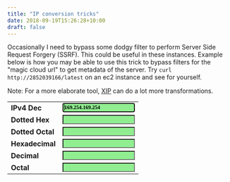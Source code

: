 ```yaml
---
title: "IP conversion tricks"
date: 2018-09-19T15:26:28+10:00
draft: false
---
```


Occasionally I need to bypass some dodgy filter to perform Server Side Request Forgery (SSRF). This could be useful in these instances. Example below is how you may be able to use this trick to bypass filters for the "magic cloud url" to get metadata of the server. Try `curl http://2852039166/latest` on an ec2 instance and see for yourself.

Note: For a more elaborate tool, [XIP](https://github.com/immunIT/XIP) can do a lot more transformations.


<form name="base">
<table>
<tr>
<td><strong>IPv4 Dec</strong></td>
<td><input type="text" name="dotd" style="font-family: Verdana; font-weight: bold; font-size: 12px; background-color: lightgreen;width:100%" value="169.254.169.254" onChange="evalDot(this)" autofocus></td>
</tr>

<tr>
<td><strong>Dotted Hex</strong></td>
<td><input type="text" name="doth" style="font-family: Verdana; font-weight: bold; font-size: 12px; background-color: lightgreen;width:100%" value="" onChange="evalDotHex(this)"></td></tr>

<tr>
<td><strong>Dotted Octal</strong></td>
<td><input type="text" name="doto" style="font-family: Verdana; font-weight: bold; font-size: 12px; background-color: lightgreen;width:100%" value="" onChange="evalDotOct(this)"></td>
</tr>
<tr>
<td><strong>Hexadecimal</strong></td>
<td><input type="text" name="h16" style="font-family: Verdana; font-weight: bold; font-size: 12px; background-color: lightgreen;width:100%" value="" onChange="evalNumber(this, 16)"></td>
</tr>
<tr>
<td><strong>Decimal</strong></td>
<td><input type="text" name="d10" style="font-family: Verdana; font-weight: bold; font-size: 12px; background-color: lightgreen;width:100%" value="" onChange="evalNumber(this, 10)"></td>
</tr>
<tr>
<td><strong>Octal</strong></td>
<td><input type="text" name="o8" style="font-family: Verdana; font-weight: bold; font-size: 12px; background-color: lightgreen;width:100%" value="" onChange="evalNumber(this, 8)"></td>
</tr>

</table>
</form>



<script type="text/javascript">
var hex = new Array("0", "1", "2", "3", "4", "5", "6", "7", "8", "9", "A", "B", "C", "D", "E", "F");
function checkInt(n, r) {
  for (var i = 0; i < n.length; ++i)
    if (n.charAt(i) >= r) {
      alert("Invalid digit");
      return 0;
    }
    if (isNaN(M = parseInt(n, r)))
      alert ("Invalid number");
    return M;
}
function decimaltoAnother(A, radix) {
  s = "";
  while (A >= radix) {
    s += hex[A % radix];
    A = Math.floor(A / radix);
  }
  return transpose(s += hex[A]);
}
function transpose(s) {
  N = s.length;
  for (i = 0,t = ""; i < N; i++)
    t += s.substring(N-i-1, N-i);
  return t;
}
function num2dot(num) {
  var d = num%256;
  for (var i = 3; i > 0; i--) { 
    num = Math.floor(num / 256);
    d = num % 256 + '.' + d;
  }
  return d;
}
function num2dotHex(num) {
  var d = decimaltoAnother(num % 256, 16);
  d = fixHex(d);
  for (var i = 3; i > 0; i--) { 
    num = Math.floor(num / 256);
    tmp = decimaltoAnother(num % 256, 16);
    tmp = fixHex(tmp);
    d = tmp + '.' + d;
  }
  return d;
}
function fixHex(num) {
  if (num.length == 1)
    return "0x0" + num;
  else if (num.length == 2)
    return "0x" + num;
}
function num2dotOct(num) {
  var d = decimaltoAnother(num % 256, 8);
  d = fixOct(d);
  for (var i = 3; i > 0; i--) { 
    num = Math.floor(num / 256);
    tmp= decimaltoAnother(num % 256, 8);
    tmp = fixOct(tmp);
    d =  tmp + '.' + d;
  }
  return d;
}
function fixOct(num) {
  if (num.length == 1)
    return "000" + num;
  else if (num.length == 2)
    return "00" + num;
  else if (num.length == 3)
    return "0" + num;
}
function dot2num(dot) {
  var d = dot.split('.');
  return ((((((+d[0])*256)+(+d[1]))*256)+(+d[2]))*256)+(+d[3]);
}
function evalNumber(item, r) {
  n = checkInt(item.value, r);
  n = decimaltoAnother(n, 10) % 4294967296;
  base.d10.value = n;
  base.o8.value = "0" + decimaltoAnother(n, 8);
  base.h16.value = "0x" + decimaltoAnother(n, 16);
  base.dotd.value = num2dot(base.d10.value);
  base.doth.value = num2dotHex(base.d10.value);
  base.doto.value = num2dotOct(base.d10.value);
}
function evalDot(item) {
  n = dot2num(item.value);
  base.d10.value = n;
  base.doto.value = num2dotOct(n);
  base.doth.value = num2dotHex(n);
  base.o8.value = "0" + decimaltoAnother(n, 8);
  base.h16.value = "0x" + decimaltoAnother(n, 16);
}
function evalDotOct(item) {
  d = item.value.split('.');
  tmp = checkInt(d[0], 8);
  n = decimaltoAnother(tmp, 10);
  for (var i = 1; i <= 3; i++) {
    tmp = checkInt(d[i], 8);
    n += "." + decimaltoAnother(tmp, 10);
  }
  base.dotd.value = n;
  evalDot(base.dotd);
}
function evalDotHex(item) {
  d = item.value.split('.');
  tmp = checkInt(d[0], 16);
  n = decimaltoAnother(tmp, 10);
  for (var i = 1; i <= 3; i++) {
    tmp = checkInt(d[i], 16);
    n += "." + decimaltoAnother(tmp, 10);
  }
  base.dotd.value = n;
  evalDot(base.dotd);
}
evalDot(base.dotd)
</script>